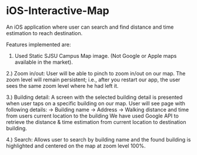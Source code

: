 # iOS-Interactive-Map
 An iOS application where user can search and find distance and time estimation to reach destination.
 
Features implemented are:

1)  Used Static SJSU Campus Map image. (Not Google or Apple maps available in the market). 

2.) Zoom in/out: User will be able to pinch to zoom in/out on our map. The zoom level will remain persistent; i.e., after you restart our app, the user sees the same zoom level where he had left it.

3.) Building detail: A screen with the selected building detail is presented when user taps on a specific building on our map. User will see page with following details:
   ->  Building name
   ->  Address
   -> Walking distance and time from users current location to the building
We have used Google API to retrieve the distance & time estimation from current location to destination building.

4.) Search: Allows user to search by building name and the found building is highlighted and centered on the map at zoom level 100%. 
